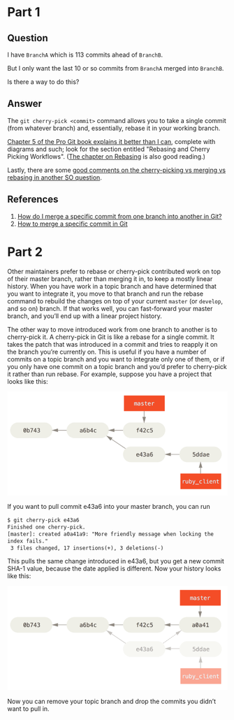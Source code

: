 # Part 1

## Question
I have `BranchA` which is 113 commits ahead of `BranchB`.

But I only want the last 10 or so commits from `BranchA` merged into `BranchB`.

Is there a way to do this?

## Answer
The `git cherry-pick <commit>` command allows you to take a single commit (from whatever branch) and, essentially, rebase it in your working branch.

[Chapter 5 of the Pro Git book explains it better than I can](https://git-scm.com/book/en/v2/Distributed-Git-Maintaining-a-Project#Integrating-Contributed-Work), complete with diagrams and such; look for the section entitled "Rebasing and Cherry Picking Workflows". ([The chapter on Rebasing](https://git-scm.com/book/en/v2/Git-Branching-Rebasing) is also good reading.)

Lastly, there are some [good comments on the cherry-picking vs merging vs rebasing in another SO question](https://stackoverflow.com/questions/1241720/git-cherry-pick-vs-merge-workflow).

## References
1. [How do I merge a specific commit from one branch into another in Git?](https://stackoverflow.com/questions/6372044/how-do-i-merge-a-specific-commit-from-one-branch-into-another-in-git)
2. [How to merge a specific commit in Git](https://stackoverflow.com/questions/881092/how-to-merge-a-specific-commit-in-git)

# Part 2

Other maintainers prefer to rebase or cherry-pick contributed work on top of their master branch, rather than merging it in, to keep a mostly linear history. When you have work in a topic branch and have determined that you want to integrate it, you move to that branch and run the rebase command to rebuild the changes on top of your current `master` (or `develop`, and so on) branch. If that works well, you can fast-forward your master branch, and you’ll end up with a linear project history.

The other way to move introduced work from one branch to another is to cherry-pick it. A cherry-pick in Git is like a rebase for a single commit. It takes the patch that was introduced in a commit and tries to reapply it on the branch you’re currently on. This is useful if you have a number of commits on a topic branch and you want to integrate only one of them, or if you only have one commit on a topic branch and you’d prefer to cherry-pick it rather than run rebase. For example, suppose you have a project that looks like this:

![](../img/git-cherry-pick/cherry-pick-1.png?raw=true)

If you want to pull commit e43a6 into your master branch, you can run

```
$ git cherry-pick e43a6
Finished one cherry-pick.
[master]: created a0a41a9: "More friendly message when locking the index fails."
 3 files changed, 17 insertions(+), 3 deletions(-)
 ```
 
This pulls the same change introduced in e43a6, but you get a new commit SHA-1 value, because the date applied is different. Now your history looks like this:

![](../img/git-cherry-pick/cherry-pick-2.png?raw=true)

Now you can remove your topic branch and drop the commits you didn’t want to pull in.

